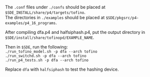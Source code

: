 The `.conf` files under `./confs` should be placed at `$SDE_INSTALL/share/p4/targets/tofino`.  
The directories in `./examples` should be placed at `$SDE/pkgsrc/p4-examples/p4_16_programs`.
  
After compiling dfa.p4 and halfsiphash.p4, put the output directory in `$SDE/install/share/tofinopd/EXAMPLE_NAME`.  
  
Then in `$SDE`, run the following:  
`./run_tofino_model.sh -p dfa --arch tofino`  
`./run_switchd.sh -p dfa --arch tofino`  
`./run_p4_tests.sh -p dfa --arch tofino`  
  
Replace `dfa` with `halfsiphash` to test the hashing device.  
